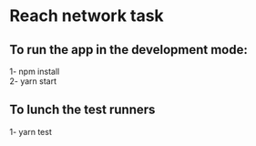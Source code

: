 # Reach network task

## To run the app in the development mode:
1- npm install \
2- yarn start

## To lunch the test runners
1- yarn test
